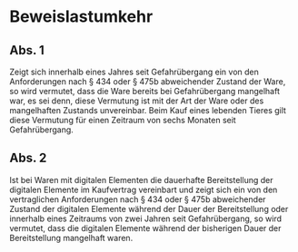 # Beweislastumkehr



## Abs. 1

 Zeigt sich innerhalb eines Jahres seit Gefahrübergang ein von den Anforderungen nach § 434 oder § 475b abweichender Zustand der Ware, so wird vermutet, dass die Ware bereits bei Gefahrübergang mangelhaft war, es sei denn, diese Vermutung ist mit der Art der Ware oder des mangelhaften Zustands unvereinbar. Beim Kauf eines lebenden Tieres gilt diese Vermutung für einen Zeitraum von sechs Monaten seit Gefahrübergang.

## Abs. 2

 Ist bei Waren mit digitalen Elementen die dauerhafte Bereitstellung der digitalen Elemente im Kaufvertrag vereinbart und zeigt sich ein von den vertraglichen Anforderungen nach § 434 oder § 475b abweichender Zustand der digitalen Elemente während der Dauer der Bereitstellung oder innerhalb eines Zeitraums von zwei Jahren seit Gefahrübergang, so wird vermutet, dass die digitalen Elemente während der bisherigen Dauer der Bereitstellung mangelhaft waren. 

